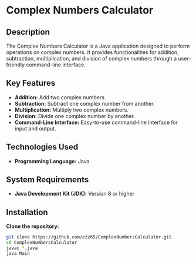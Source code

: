 # Complex Numbers Calculator

## Description
The Complex Numbers Calculator is a Java application designed to perform operations on complex numbers. It provides functionalities for addition, subtraction, multiplication, and division of complex numbers through a user-friendly command-line interface.

## Key Features
- **Addition:** Add two complex numbers.
- **Subtraction:** Subtract one complex number from another.
- **Multiplication:** Multiply two complex numbers.
- **Division:** Divide one complex number by another.
- **Command-Line Interface:** Easy-to-use command-line interface for input and output.

## Technologies Used
- **Programming Language:** Java

## System Requirements
- **Java Development Kit (JDK):** Version 8 or higher

## Installation

 **Clone the repository:**
   ```sh
   git clone https://github.com/ezz65/ComplexNumbersCalculator.git
cd ComplexNumbersCalculator
javac *.java
java Main
